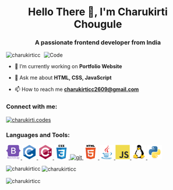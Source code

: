 <h1 align="center">Hello There 👋, I'm Charukirti Chougule</h1>
<h3 align="center">A passionate frontend developer from India</h3>
<img align="right" width="400" src="https://cdn.dribbble.com/users/1162077/screenshots/3848914/programmer.gif" alt="Code">
<p align="left"> <img src="https://komarev.com/ghpvc/?username=charukirticc&label=Profile%20views&color=0e75b6&style=flat" alt="charukirticc" /> </p>

- 🔭 I’m currently working on **Portfolio Website**

- 💬 Ask me about **HTML, CSS, JavaScript**

- 📫 How to reach me **charukirticc2609@gmail.com**

<h3 align="left">Connect with me:</h3>
<p align="left">
<a href="https://instagram.com/charukirti.codes" target="blank"><img align="center" src="https://raw.githubusercontent.com/rahuldkjain/github-profile-readme-generator/master/src/images/icons/Social/instagram.svg" alt="charukirti.codes" height="30" width="40" /></a>
</p>

<h3 align="left">Languages and Tools:</h3>
<p align="left"> <a href="https://getbootstrap.com" target="_blank" rel="noreferrer"> <img src="https://raw.githubusercontent.com/devicons/devicon/master/icons/bootstrap/bootstrap-plain-wordmark.svg" alt="bootstrap" width="40" height="40"/> </a> <a href="https://www.cprogramming.com/" target="_blank" rel="noreferrer"> <img src="https://raw.githubusercontent.com/devicons/devicon/master/icons/c/c-original.svg" alt="c" width="40" height="40"/> </a> <a href="https://www.w3schools.com/cpp/" target="_blank" rel="noreferrer"> <img src="https://raw.githubusercontent.com/devicons/devicon/master/icons/cplusplus/cplusplus-original.svg" alt="cplusplus" width="40" height="40"/> </a> <a href="https://www.w3schools.com/css/" target="_blank" rel="noreferrer"> <img src="https://raw.githubusercontent.com/devicons/devicon/master/icons/css3/css3-original-wordmark.svg" alt="css3" width="40" height="40"/> </a> <a href="https://git-scm.com/" target="_blank" rel="noreferrer"> <img src="https://www.vectorlogo.zone/logos/git-scm/git-scm-icon.svg" alt="git" width="40" height="40"/> </a> <a href="https://www.w3.org/html/" target="_blank" rel="noreferrer"> <img src="https://raw.githubusercontent.com/devicons/devicon/master/icons/html5/html5-original-wordmark.svg" alt="html5" width="40" height="40"/> </a> <a href="https://www.java.com" target="_blank" rel="noreferrer"> <img src="https://raw.githubusercontent.com/devicons/devicon/master/icons/java/java-original.svg" alt="java" width="40" height="40"/> </a> <a href="https://developer.mozilla.org/en-US/docs/Web/JavaScript" target="_blank" rel="noreferrer"> <img src="https://raw.githubusercontent.com/devicons/devicon/master/icons/javascript/javascript-original.svg" alt="javascript" width="40" height="40"/> </a> <a href="https://www.linux.org/" target="_blank" rel="noreferrer"> <img src="https://raw.githubusercontent.com/devicons/devicon/master/icons/linux/linux-original.svg" alt="linux" width="40" height="40"/> </a> <a href="https://www.python.org" target="_blank" rel="noreferrer"> <img src="https://raw.githubusercontent.com/devicons/devicon/master/icons/python/python-original.svg" alt="python" width="40" height="40"/> </a> </p>

<p><img align="left" src="https://github-readme-stats.vercel.app/api/top-langs?username=charukirticc&show_icons=true&locale=en&layout=compact" alt="charukirticc" /></p>

<p>&nbsp;<img align="center" src="https://github-readme-stats.vercel.app/api?username=charukirticc&show_icons=true&locale=en" alt="charukirticc" /></p>

<p><img align="center" src="https://github-readme-streak-stats.herokuapp.com/?user=charukirticc&" alt="charukirticc" /></p>
